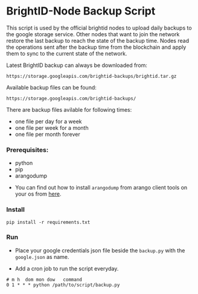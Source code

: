 # BrightID-Node Backup Script

This script is used by the official brightid nodes to upload daily backups to the google storage service.
Other nodes that want to join the network restore the last backup to reach the state of the backup time. Nodes read the operations sent after the backup time from the blockchain and apply them to sync to the current state of the network.

Latest BrightID backup can always be downloaded from:

`https://storage.googleapis.com/brightid-backups/brightid.tar.gz`

Available backup files can be found:

`https://storage.googleapis.com/brightid-backups/`

There are backup files avilable for following times:

- one file per day for a week
- one file per week for a month
- one file per month forever

### Prerequisites:

- python
- pip
- arangodump

* You can find out how to install `arangodump` from arango client tools on your os from [here](https://www.arangodb.com/download-major/).

### Install

`pip install -r requirements.txt`

### Run

- Place your google credentials json file beside the `backup.py` with the `google.json` as name.

- Add a cron job to run the script everyday.

```
# m h  dom mon dow   command
0 1 * * * python /path/to/script/backup.py
```
